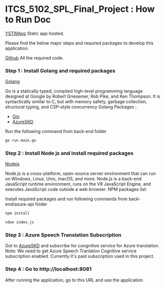 # ITCS_5102_SPL_Final_Project : How to Run Doc
[YSTWApp] Static app hosted.

Please find the below major steps and required packages to develop this application.

[Github] All the required code.

### Step 1 : Install Golang and required packages
[Golang]

Go is a statically typed, compiled high-level programming language designed at Google by Robert Griesemer, Rob Pike, and Ken Thompson. It is syntactically similar to C, but with memory safety, garbage collection, structural typing, and CSP-style concurrency
Golang Packages :

- [Gin]
- [AzureSKD]

Run the following command from back-end folder
```sh
go run main.go
```


### Step 2 : Install Node js and install required packages

[Nodejs]

Node.js is a cross-platform, open-source server environment that can run on Windows, Linux, Unix, macOS, and more. Node.js is a back-end JavaScript runtime environment, runs on the V8 JavaScript Engine, and executes JavaScript code outside a web browser.
NPM packages list:

Install required packages and run following commands from back-end/azure-api folder

```sh
npm install
```
```sh
ndoe index.js
```
### Step 3 : Azure Speech Translation Subscription
Got to [AzureSKD] and subscribe for congnitive service for Azure translation.
Note: We need to get Azure Speech Tranlation Cognitive service subscription enabled. Currently it's paid subscription used in this project.

### Step 4 : Go to http://localhost:8081
After running the application, go to this URL and use the application

[Github]: <https://github.com/mandgenikhil/ITCS_5102_SPL_Final_Project.git>
[Golang]: <https://go.dev/>
[Nodejs]: <https://nodejs.org/en/>
[Gin]: <https://gin-gonic.com/docs/quickstart/>
[AzureSKD]: <https://azure.microsoft.com/en-us/products/cognitive-services/speech-translation/>
[YSTWApp]: <https://lively-tarsier-6322df.netlify.app/>

